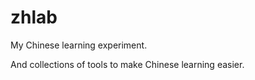 # zhlab

My Chinese learning experiment.

And collections of tools to make Chinese learning easier.
